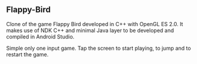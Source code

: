 ## Flappy-Bird

Clone of the game Flappy Bird developed in C++ with OpenGL ES 2.0. It makes use of NDK C++ and minimal Java layer to be developed and compiled in Android Studio.

Simple only one input game.
Tap the screen to start playing, to jump and to restart the game.

